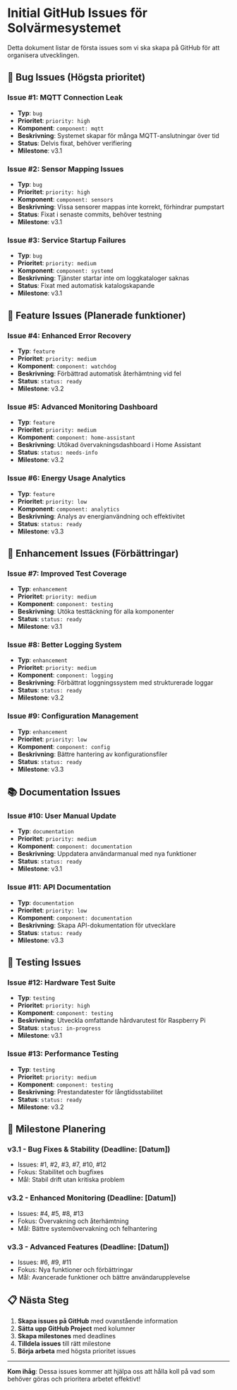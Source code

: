 # Initial GitHub Issues för Solvärmesystemet

Detta dokument listar de första issues som vi ska skapa på GitHub för att organisera utvecklingen.

## 🐛 **Bug Issues (Högsta prioritet)**

### **Issue #1: MQTT Connection Leak**
- **Typ**: `bug`
- **Prioritet**: `priority: high`
- **Komponent**: `component: mqtt`
- **Beskrivning**: Systemet skapar för många MQTT-anslutningar över tid
- **Status**: Delvis fixat, behöver verifiering
- **Milestone**: v3.1

### **Issue #2: Sensor Mapping Issues**
- **Typ**: `bug`
- **Prioritet**: `priority: high`
- **Komponent**: `component: sensors`
- **Beskrivning**: Vissa sensorer mappas inte korrekt, förhindrar pumpstart
- **Status**: Fixat i senaste commits, behöver testning
- **Milestone**: v3.1

### **Issue #3: Service Startup Failures**
- **Typ**: `bug`
- **Prioritet**: `priority: medium`
- **Komponent**: `component: systemd`
- **Beskrivning**: Tjänster startar inte om loggkataloger saknas
- **Status**: Fixat med automatisk katalogskapande
- **Milestone**: v3.1

## 🚀 **Feature Issues (Planerade funktioner)**

### **Issue #4: Enhanced Error Recovery**
- **Typ**: `feature`
- **Prioritet**: `priority: medium`
- **Komponent**: `component: watchdog`
- **Beskrivning**: Förbättrad automatisk återhämtning vid fel
- **Status**: `status: ready`
- **Milestone**: v3.2

### **Issue #5: Advanced Monitoring Dashboard**
- **Typ**: `feature`
- **Prioritet**: `priority: medium`
- **Komponent**: `component: home-assistant`
- **Beskrivning**: Utökad övervakningsdashboard i Home Assistant
- **Status**: `status: needs-info`
- **Milestone**: v3.2

### **Issue #6: Energy Usage Analytics**
- **Typ**: `feature`
- **Prioritet**: `priority: low`
- **Komponent**: `component: analytics`
- **Beskrivning**: Analys av energianvändning och effektivitet
- **Status**: `status: ready`
- **Milestone**: v3.3

## 🔧 **Enhancement Issues (Förbättringar)**

### **Issue #7: Improved Test Coverage**
- **Typ**: `enhancement`
- **Prioritet**: `priority: medium`
- **Komponent**: `component: testing`
- **Beskrivning**: Utöka testtäckning för alla komponenter
- **Status**: `status: ready`
- **Milestone**: v3.1

### **Issue #8: Better Logging System**
- **Typ**: `enhancement`
- **Prioritet**: `priority: medium`
- **Komponent**: `component: logging`
- **Beskrivning**: Förbättrat loggningssystem med strukturerade loggar
- **Status**: `status: ready`
- **Milestone**: v3.2

### **Issue #9: Configuration Management**
- **Typ**: `enhancement`
- **Prioritet**: `priority: low`
- **Komponent**: `component: config`
- **Beskrivning**: Bättre hantering av konfigurationsfiler
- **Status**: `status: ready`
- **Milestone**: v3.3

## 📚 **Documentation Issues**

### **Issue #10: User Manual Update**
- **Typ**: `documentation`
- **Prioritet**: `priority: medium`
- **Komponent**: `component: documentation`
- **Beskrivning**: Uppdatera användarmanual med nya funktioner
- **Status**: `status: ready`
- **Milestone**: v3.1

### **Issue #11: API Documentation**
- **Typ**: `documentation`
- **Prioritet**: `priority: low`
- **Komponent**: `component: documentation`
- **Beskrivning**: Skapa API-dokumentation för utvecklare
- **Status**: `status: ready`
- **Milestone**: v3.3

## 🧪 **Testing Issues**

### **Issue #12: Hardware Test Suite**
- **Typ**: `testing`
- **Prioritet**: `priority: high`
- **Komponent**: `component: testing`
- **Beskrivning**: Utveckla omfattande hårdvarutest för Raspberry Pi
- **Status**: `status: in-progress`
- **Milestone**: v3.1

### **Issue #13: Performance Testing**
- **Typ**: `testing`
- **Prioritet**: `priority: medium`
- **Komponent**: `component: testing`
- **Beskrivning**: Prestandatester för långtidsstabilitet
- **Status**: `status: ready`
- **Milestone**: v3.2

## 🎯 **Milestone Planering**

### **v3.1 - Bug Fixes & Stability (Deadline: [Datum])**
- Issues: #1, #2, #3, #7, #10, #12
- Fokus: Stabilitet och bugfixes
- Mål: Stabil drift utan kritiska problem

### **v3.2 - Enhanced Monitoring (Deadline: [Datum])**
- Issues: #4, #5, #8, #13
- Fokus: Övervakning och återhämtning
- Mål: Bättre systemövervakning och felhantering

### **v3.3 - Advanced Features (Deadline: [Datum])**
- Issues: #6, #9, #11
- Fokus: Nya funktioner och förbättringar
- Mål: Avancerade funktioner och bättre användarupplevelse

## 📋 **Nästa Steg**

1. **Skapa issues på GitHub** med ovanstående information
2. **Sätta upp GitHub Project** med kolumner
3. **Skapa milestones** med deadlines
4. **Tilldela issues** till rätt milestone
5. **Börja arbeta** med högsta prioritet issues

---

**Kom ihåg**: Dessa issues kommer att hjälpa oss att hålla koll på vad som behöver göras och prioritera arbetet effektivt!
